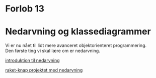 # Forlob 13
# Nedarvning og klassediagrammer

Vi er nu nået til lidt mere avanceret objektorienteret programmering.   
Den første ting vi skal lære om er nedarvning.   

[introduktion til nedarvning](intro/intro.md)

[raket-knap projektet med nedarvning](del2/del2.md)